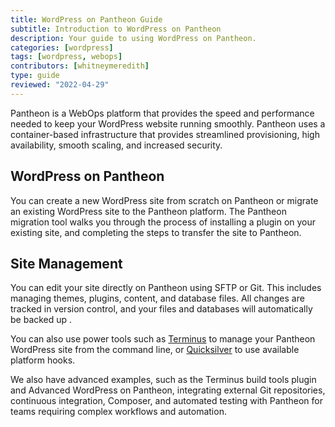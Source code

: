 ```yaml
---
title: WordPress on Pantheon Guide
subtitle: Introduction to WordPress on Pantheon
description: Your guide to using WordPress on Pantheon.
categories: [wordpress]
tags: [wordpress, webops]
contributors: [whitneymeredith]
type: guide
reviewed: "2022-04-29"
---
```


Pantheon is a WebOps platform that provides the speed and performance needed to keep your WordPress website running smoothly. Pantheon uses a container-based infrastructure that provides streamlined provisioning, high availability, smooth scaling, and increased security.

## WordPress on Pantheon

You can create a new WordPress site from scratch on Pantheon or migrate an existing WordPress site to the Pantheon platform. The Pantheon migration tool walks you through the process of installing a plugin on your existing site, and completing the steps to transfer the site to Pantheon. 

## Site Management

You can edit your site directly on Pantheon using SFTP or Git. This includes  managing themes, plugins, content, and database files. All changes are tracked in version control, and your files and databases will automatically be backed up .

You can also use power tools such as [Terminus](/terminus) to manage your Pantheon WordPress site from the command line, or [Quicksilver](/quicksilver) to use available platform hooks. 


We also have advanced examples, such as the Terminus build tools plugin and Advanced WordPress on Pantheon, integrating external Git repositories, continuous integration, Composer, and automated testing with Pantheon for teams requiring complex workflows and automation.


